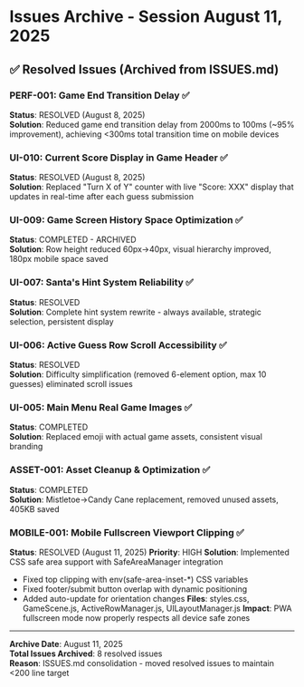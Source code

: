 # Issues Archive - Session August 11, 2025

## ✅ Resolved Issues (Archived from ISSUES.md)

### PERF-001: Game End Transition Delay ✅
**Status**: RESOLVED (August 8, 2025)  
**Solution**: Reduced game end transition delay from 2000ms to 100ms (~95% improvement), achieving <300ms total transition time on mobile devices

### UI-010: Current Score Display in Game Header ✅
**Status**: RESOLVED (August 8, 2025)  
**Solution**: Replaced "Turn X of Y" counter with live "Score: XXX" display that updates in real-time after each guess submission

### UI-009: Game Screen History Space Optimization ✅ 
**Status**: COMPLETED - ARCHIVED  
**Solution**: Row height reduced 60px→40px, visual hierarchy improved, 180px mobile space saved

### UI-007: Santa's Hint System Reliability ✅
**Status**: RESOLVED  
**Solution**: Complete hint system rewrite - always available, strategic selection, persistent display

### UI-006: Active Guess Row Scroll Accessibility ✅
**Status**: RESOLVED  
**Solution**: Difficulty simplification (removed 6-element option, max 10 guesses) eliminated scroll issues

### UI-005: Main Menu Real Game Images ✅
**Status**: COMPLETED  
**Solution**: Replaced emoji with actual game assets, consistent visual branding

### ASSET-001: Asset Cleanup & Optimization ✅
**Status**: COMPLETED  
**Solution**: Mistletoe→Candy Cane replacement, removed unused assets, 405KB saved

### MOBILE-001: Mobile Fullscreen Viewport Clipping ✅
**Status**: RESOLVED (August 11, 2025)
**Priority**: HIGH
**Solution**: Implemented CSS safe area support with SafeAreaManager integration
- Fixed top clipping with env(safe-area-inset-*) CSS variables
- Fixed footer/submit button overlap with dynamic positioning
- Added auto-update for orientation changes
**Files**: styles.css, GameScene.js, ActiveRowManager.js, UILayoutManager.js
**Impact**: PWA fullscreen mode now properly respects all device safe zones

---

**Archive Date**: August 11, 2025  
**Total Issues Archived**: 8 resolved issues  
**Reason**: ISSUES.md consolidation - moved resolved issues to maintain <200 line target
